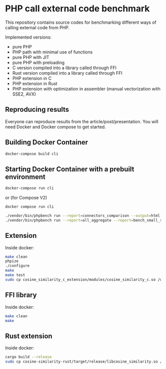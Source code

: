 # PHP call external code benchmark

This repository contains source codes for benchmarking different ways of calling external code from PHP.

Implemented versions:
- pure PHP
- PHP path with minimal use of functions
- pure PHP with JIT
- pure PHP with preloading
- C version compiled into a library called through FFI
- Rust version compiled into a library called through FFI
- PHP extension in C
- PHP extension in Rust
- PHP extension with optimization in assembler (manual vectorization with SSE2, AVX)

## Reproducing results

Everyone can reproduce results from the article/post/presentation. You will need Docker and Docker compose to get started.


## Building Docker Container

```bash
docker-compose build cli
```

## Starting Docker Container with a prebuilt environment

```bash
docker-compose run cli
```

or (for Compose V2)

```bash
docker compose run cli
```

```bash
./vendor/bin/phpbench run --report=connectors_comparison --output=html --report=aggregate --report=benchmark --report=overview
./vendor/bin/phpbench run --report=all_aggregate --report=bench_small_size --report=bench_middle_size --report=bench_big_size  --output=html
```


##  Extension

Inside docker:
```bash
make clean
phpize
./configure
make
make test
sudo cp cosine_similarity_c_extension/modules/cosine_similarity_c.so /usr/local/lib/php/extensions/no-debug-non-zts-20220829/
```

## FFI library

Inside docker:
```bash
make clean
make
```

## Rust extension

Inside docker:
```bash
cargo build --release
sudo cp cosine-similarity-rust/target/release/libcosine_similarity.so /usr/local/lib/php/extensions/no-debug-non-zts-20220829/
```
